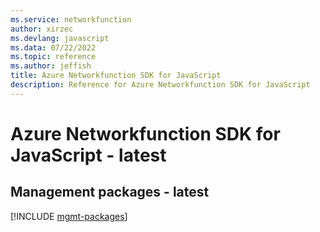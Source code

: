 ```yaml
---
ms.service: networkfunction
author: xirzec
ms.devlang: javascript
ms.data: 07/22/2022
ms.topic: reference
ms.author: jeffish
title: Azure Networkfunction SDK for JavaScript
description: Reference for Azure Networkfunction SDK for JavaScript
---
```

# Azure Networkfunction SDK for JavaScript - latest

## Management packages - latest
[!INCLUDE [mgmt-packages](networkfunction-mgmt-index.md)]